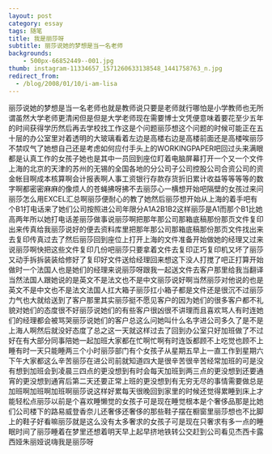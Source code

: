 ```yaml
---
layout: post
category: essay
tags: 随笔
title: 我是丽莎呀
subtitle: 丽莎说她的梦想是当一名老师
backgrounds:
    - 500px-66852449--001.jpg
thumb: instagram-11334657_1571260633138548_1441758763_n.jpg
redirect_from:
  - /blog/2008/01/10/i-am-lisa
---
```


丽莎说她的梦想是当一名老师也就是教师说只要是老师就行哪怕是小学教师也无所谓虽然大学老师更清闲但是但是大学老师现在需要博士文凭便意味着要花至少五年的时间获得学历然后再去学校找工作这是个问题丽莎想这个问题的时候可能正在五十层的办公室里对着透明的大玻璃看着左边是高楼右边是高楼前面还是高楼唉丽莎不禁叹气了她想自己还是考虑如何应付手头上的WORKINGPAPER吧回过头来满眼都是认真工作的女孩子她也是其中一员回到座位盯着电脑屏幕打开一个又一个文件上海的北京的天津的苏州的无锡的全国各地的分公司子公司控股公司合资公司的资金帐目啊成本核算啊会计报表啊人事工资银行存款存货折旧累计收益等等等等的数字啊都密密麻麻的像烦人的苍蝇拂呀拂不去丽莎心一横想开始吧隔壁的女孩过来问丽莎怎么用EXCEL汇总啊丽莎便耐心的教了她然后丽莎想开始从上海的着手吧有个B1打电话来了她们公司按照进公司年限分A1A2B1B2这样丽莎是A1而那个B1比她高两年所以她打电话差丽莎做事说丽莎啊把那年那公司那箱底稿那份那页文件复印出来传真给我丽莎说好的便去资料库里把那年那公司那箱底稿那份那页文件找出来去复印传真过去了然后丽莎回到座位上打开上海的文件准备开始做她的经理又过来说丽莎啊快把这些文件复印几份吧丽莎只要拿着文件去复印正巧复印机又坏了丽莎又动手拆拆装装给修好了复印好文件送给经理回来想这下没人打搅了吧正打算开始做时一个法国人也是她们的经理来说丽莎呀跟我一起送文件去客户那里给我当翻译当然法国人跟她说的是英文不是法文也不是中文丽莎说好啊当然丽莎对他说的也是英文不是中文也不是法文法国人扛大箱子丽莎扛小箱子都是文件还是很沉不过丽莎力气也大就给送到了客户那里其实丽莎挺不愿见客户的因为她们的很多客户都不礼貌对她们的态度很不好丽莎说她们的有些客户很凶很不讲理而且喜欢骂人有时连她们的经理都会被骂哭丽莎说她们的客户总这么问她叫什么名字进公司多久了是不是上海人啊然后就没好态度了总之这一天就这样过去了回到办公室只好加班做了不过好在有大部分同事陪她一起加班大家都在忙啊忙啊有时连饭都顾不上吃觉也顾不上睡有时一天只能睡两三个小时丽莎部门有个女孩子从星期五早上一直工作到星期六下午大家都这么辛苦丽莎在进公司前就知道四大是很辛苦很辛苦经常加班的可是没有想到加班会到凌晨三四点的更没想到有时会每天加班到两三点的更没想到还要通宵的更没想到通宵后第二天还要正常上班的更没想到有无穷无尽的事情需要做总是加班啊加班啊加班啊丽莎说这样好累每天很晚回到家里的时候还觉得累睡到床上才能轻松点丽莎以前是个喜欢睡懒觉的女孩子可是现在睡觉根本是个奢侈品那是比她们公司楼下的路易威登香奈儿还奢侈还奢侈的那些鞋子摆在橱窗里丽莎想也不比脚上的鞋子好看嘛丽莎就是这么没有太多奢求的女孩子可是现在只奢求有多一点的睡眠时间了丽莎睡着在梦里还想着明天早上起早挤地铁转公交赶到公司看见杰西卡露西娅朱丽娅说嗨我是丽莎呀
